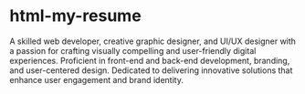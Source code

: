 # html-my-resume
A skilled web developer, creative graphic designer, and UI/UX designer with a passion for crafting visually compelling and user-friendly digital experiences. Proficient in front-end and back-end development, branding, and user-centered design. Dedicated to delivering innovative solutions that enhance user engagement and brand identity.
